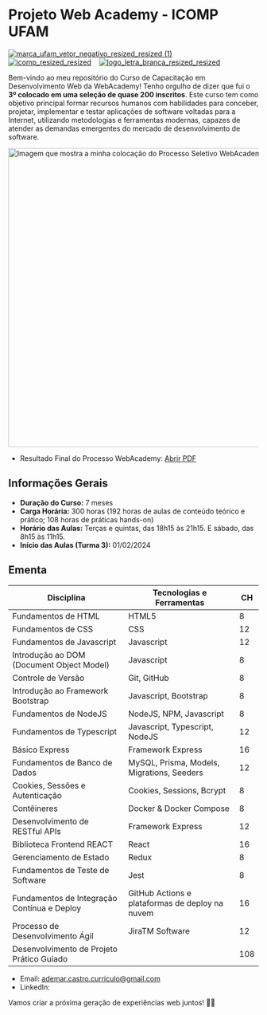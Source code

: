 # Projeto Web Academy - ICOMP UFAM

<a href="https://ufam.edu.br/" target="_blank">![marca_ufam_vetor_negativo_resized_resized (1)](https://github.com/AdemarCastro/webacademy-t3/assets/25653698/2f4cc0ad-8ef6-497e-8a1d-57e1a06b243a)</a> &nbsp;&nbsp;
<a href="https://icomp.ufam.edu.br/">![icomp_resized_resized](https://github.com/AdemarCastro/webacademy-t3/assets/25653698/7ba61e3c-886e-4db4-8c48-137b1c26da36)</a> &nbsp;&nbsp;
<a href="https://webacademy.icomp.ufam.edu.br/">![logo_letra_branca_resized_resized](https://github.com/AdemarCastro/webacademy-t3/assets/25653698/fa7a6956-2d7d-4f85-8583-82268c174d7d)</a> <br>

Bem-vindo ao meu repositório do Curso de Capacitação em Desenvolvimento Web da WebAcademy! Tenho orgulho de dizer que fui o **3º colocado em uma seleção de quase 200 inscritos**. Este curso tem como objetivo principal formar recursos humanos com habilidades para conceber, projetar, implementar e testar aplicações de software voltadas para a Internet, utilizando metodologias e ferramentas modernas, capazes de atender as demandas emergentes do mercado de desenvolvimento de software.

<img src="https://github.com/AdemarCastro/webacademy-t3/assets/25653698/571c87d5-4d7c-413d-bf78-dd0c4e328653" alt="Imagem que mostra a minha colocação do Processo Seletivo WebAcademy" width="600px">

- Resultado Final do Processo WebAcademy: <a href="https://webacademy.icomp.ufam.edu.br/files/Edital_001_2024_-_Resultado_Final.pdf#search=ADEMAR" target="_blank">Abrir PDF</a>


## Informações Gerais

- **Duração do Curso:** 7 meses
- **Carga Horária:** 300 horas (192 horas de aulas de conteúdo teórico e prático; 108 horas de práticas hands-on)
- **Horário das Aulas:** Terças e quintas, das 18h15 às 21h15. E sábado, das 8h15 às 11h15.
- **Início das Aulas (Turma 3):** 01/02/2024

## Ementa

| Disciplina                                   | Tecnologias e Ferramentas                             | CH  |
| -------------------------------------------- | ----------------------------------------------------- | --- |
| Fundamentos de HTML                          | HTML5                                                  | 8   |
| Fundamentos de CSS                           | CSS                                                   | 12  |
| Fundamentos de Javascript                    | Javascript                                            | 12  |
| Introdução ao DOM (Document Object Model)     | Javascript                                            | 8   |
| Controle de Versão                           | Git, GitHub                                           | 8   |
| Introdução ao Framework Bootstrap            | Javascript, Bootstrap                                 | 8   |
| Fundamentos de NodeJS                        | NodeJS, NPM, Javascript                                | 8   |
| Fundamentos de Typescript                     | Javascript, Typescript, NodeJS                         | 12  |
| Básico Express                               | Framework Express                                     | 16  |
| Fundamentos de Banco de Dados                | MySQL, Prisma, Models, Migrations, Seeders             | 12  |
| Cookies, Sessões e Autenticação              | Cookies, Sessions, Bcrypt                             | 8   |
| Contêineres                                  | Docker & Docker Compose                               | 8   |
| Desenvolvimento de RESTful APIs              | Framework Express                                     | 12  |
| Biblioteca Frontend REACT                    | React                                                 | 16  |
| Gerenciamento de Estado                      | Redux                                                 | 8   |
| Fundamentos de Teste de Software             | Jest                                                  | 8   |
| Fundamentos de Integração Contínua e Deploy  | GitHub Actions e plataformas de deploy na nuvem        | 16  |
| Processo de Desenvolvimento Ágil             | JiraTM Software                                       | 12  |
| Desenvolvimento de Projeto Prático Guiado    |                                                      | 108 |

- Email: ademar.castro.curriculo@gmail.com
- LinkedIn: 

Vamos criar a próxima geração de experiências web juntos! 💪🌐